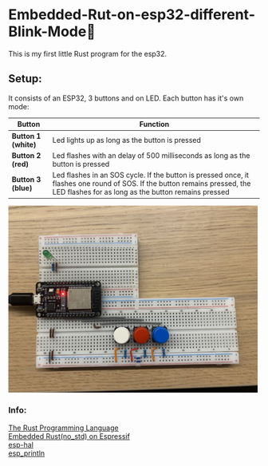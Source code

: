 # Embedded-Rut-on-esp32-different-Blink-Mode🦀

This is my first little Rust program for the esp32. 
## Setup:
It consists of an ESP32, 3 buttons and on LED. Each button has it's own mode:

|**Button**      | **Function**
|----------------|----------------------------------------------------------------------------------------------------------------------------------------------------------------------
| **Button 1 (white)** | Led lights up as long as the button is pressed
| **Button 2 (red)** | Led flashes with an delay of 500 milliseconds as long as the button is pressed
| **Button 3 (blue)** | Led flashes in an SOS cycle. If the button is pressed once, it flashes one round of SOS. If the button remains pressed, the LED flashes for as long as the button remains pressed

<img src="images/1.jpg" alt="Setup" width="500">

### Info:
[The Rust Programming Language](https://doc.rust-lang.org/stable/book/)<br>
[Embedded Rust(no_std) on Espressif](https://docs.esp-rs.org/no_std-training/01_intro.html)<br>
[esp-hal](https://docs.espressif.com/projects/rust/esp-hal/1.0.0-beta.1/esp32/esp_hal/index.html)<br>
[esp_println](https://docs.espressif.com/projects/rust/esp-println/0.14.0/esp_println/)<br>

